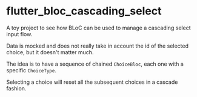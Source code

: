# flutter_bloc_cascading_select

A toy project to see how BLoC can be used to manage a cascading select input flow.

Data is mocked and does not really take in account the id of the selected choice, but it doesn't matter much.

The idea is to have a sequence of chained `ChoiceBloc`, each one with a specific `ChoiceType`.

Selecting a choice will reset all the subsequent choices in a cascade fashion.

